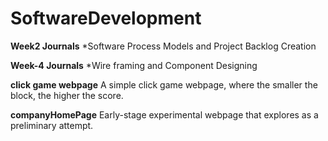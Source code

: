 # SoftwareDevelopment
**Week2 Journals**
*Software Process Models and Project Backlog Creation

**Week-4 Journals**
*Wire framing and Component Designing

**click game webpage**
A simple click game webpage, where the smaller the block, the higher the score.

**companyHomePage**
Early-stage experimental webpage that explores as a preliminary attempt.

